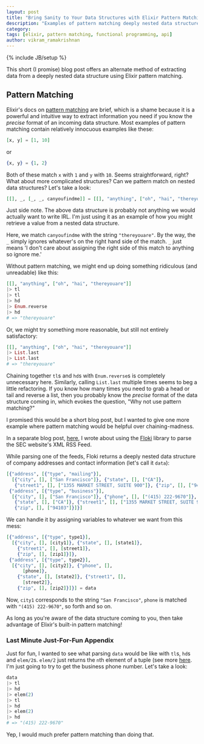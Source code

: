 ```yaml
---
layout: post
title: "Bring Sanity to Your Data Structures with Elixir Pattern Matching"
description: "Examples of pattern matching deeply nested data structures in Elixir."
category:
tags: [elixir, pattern matching, functional programming, api]
author: vikram_ramakrishnan
---
```

{% include JB/setup %}

This short (I promise) blog post offers an alternate method of extracting data
from a deeply nested data structure using Elixir pattern matching.

## Pattern Matching

Elixir's docs on [pattern matching](http://elixir-lang.org/getting-started/pattern-matching.html#pattern-matching) are brief, which is a shame because it is a powerful and intuitive
way to extract information you need if you know the *precise* format of an
incoming data structure. Most examples of pattern matching contain relatively
innocuous examples like these:

```elixir
[x, y] = [1, 10]
```

or

```elixir
{x, y} = {1, 2}
```

Both of these match `x` with `1` and `y` with `10`. Seems straightforward, right?
What about more complicated structures? Can we pattern match on nested data
structures? Let's take a look:

```elixir
[[], _, [_, _, canyoufindme]] = [[], "anything", ["oh", "hai", "thereyouare"]]
```

Just side note. The above data structure is probably not anything we would
actually want to write IRL. I'm just using it as an example of how you might
retrieve a value from a nested data structure.

Here, we match `canyoufindme` with the string `"thereyouare"`. By the way,
the `_` simply ignores whatever's on the right hand side of the match. `_`
just means 'I don't care about assigning the right side of this match
to anything so ignore me.'

Without pattern matching, we might end up doing something ridiculous (and
unreadable) like this:

```elixir
[[], "anything", ["oh", "hai", "thereyouare"]]
|> tl
|> tl
|> hd
|> Enum.reverse
|> hd
# => "thereyouare"
```

Or, we might try something more reasonable, but still not entirely satisfactory:

```elixir
[[], "anything", ["oh", "hai", "thereyouare"]]
|> List.last
|> List.last
# => "thereyouare"
```

Chaining together `tl`s and `hd`s with `Enum.reverse`s is completely unnecessary
here. Similarly, calling `List.last` multiple times seems to beg a little
refactoring. If you know how many times you need to grab a head or tail and
reverse a list, then you probably know the *precise* format of the data
structure coming in, which evokes the question, "Why not use pattern matching?"

I promised this would be a short blog post, but I wanted to give one more
example where pattern matching would be helpful over chaining-madness.

In a separate blog post, [here](link), I wrote about using the [Floki](https://github.com/philss/floki)
library to parse the SEC website's XML RSS Feed.

While parsing one of the feeds, Floki returns a deeply nested data
structure of company addresses and contact information (let's call it `data`):

```elixir
[{"address", [{"type", "mailing"}],
  [{"city", [], ["San Francisco"]}, {"state", [], ["CA"]},
   {"street1", [], ["1355 MARKET STREET, SUITE 900"]}, {"zip", [], ["94103"]}]},
 {"address", [{"type", "business"}],
  [{"city", [], ["San Francisco"]}, {"phone", [], ["(415) 222-9670"]},
   {"state", [], ["CA"]}, {"street1", [], ["1355 MARKET STREET, SUITE 900"]},
   {"zip", [], ["94103"]}]}]
```

We can handle it by assigning variables to whatever we want from this mess:

```elixir
[{"address", [{"type", type1}],
  [{"city", [], [city1]}, {"state", [], [state1]},
    {"street1", [], [street1]},
    {"zip", [], [zip1]}]},
 {"address", [{"type", type2}],
  [{"city", [], [city2]}, {"phone", [],
      [phone]},
    {"state", [], [state2]}, {"street1", [],
      [street2]},
    {"zip", [], [zip2]}]}] = data
```

Now, `city1` corresponds to the string `"San Francisco"`, `phone` is matched with `"(415) 222-9670"`, so forth and so on.

As long as you're aware of the data structure coming to you, then take advantage
of Elixir's built-in pattern matching!

### Last Minute Just-For-Fun Appendix

Just for fun, I wanted to see what parsing `data` would be like with `tl`s, `hd`s
and `elem/2`s. `elem/2` just returns the `n`th element of a tuple (see more
[here](http://elixir-lang.org/getting-started/basic-types.html#tuples). I'm
just going to try to get the business phone number. Let's take a look:

```elixir
data
|> tl
|> hd
|> elem(2)
|> tl
|> hd
|> elem(2)
|> hd
# => "(415) 222-9670"
```

Yep, I would much prefer pattern matching than doing that.
